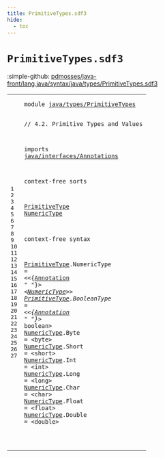 ```yaml
---
title: PrimitiveTypes.sdf3
hide:
  - toc
---
```


# `PrimitiveTypes.sdf3`

:simple-github: [pdmosses/java-front/lang.java/syntax/java/types/PrimitiveTypes.sdf3]

[pdmosses/java-front/lang.java/syntax/java/types/PrimitiveTypes.sdf3]: https://github.com/pdmosses/java-front/blob/master/lang.java/syntax/java/types/PrimitiveTypes.sdf3 "The source file on GitHub"

<div class="sdf3"><table class="highlighttable"><tbody><tr><td class="linenos"><div class="linenodiv"><pre><span></span>1
2
3
4
5
6
7
8
9
10
11
12
13
14
15
16
17
18
19
20
21
22
23
24
25
26
27
</pre></div></td>
<td class="code"><pre><code><span class="keyword">module</span> <a href="../ReferenceTypes.sdf3#java/types/PrimitiveTypes_107_132" id="java/types/PrimitiveTypes_7_32" title="Referenced at ../ReferenceTypes.sdf3 line 7">java/types/PrimitiveTypes</a>

<span class="layout">// 4.2. Primitive Types and Values</span>

<span class="keyword">imports</span>
  <a href="../../interfaces/Annotations.sdf3#java/interfaces/Annotations_7_34" id="java/interfaces/Annotations_80_107" title="Defined at ../../interfaces/Annotations.sdf3 line 1">java/interfaces/Annotations</a>

<span class="keyword">context-free sorts</span>

  <a href="../Main.sdf3#PrimitiveType_231_244" id="PrimitiveType_131_144" title="Referenced at ../Main.sdf3 line 19; ../ReferenceTypes.sdf3 line 37; ../../expressions/ArrayCreation.sdf3 line 24; ../../expressions/UnaryOperators.sdf3 line 22">PrimitiveType</a>
  <a href="#NumericType_235_246" id="NumericType_147_158" title="Referenced at line 15; ../../classes/FieldDeclarations.sdf3 line 53; ../../expressions/PrimaryExpressions.sdf3 line 24">NumericType</a>

<span class="keyword">context-free syntax</span>
  
  <a href="../Main.sdf3#PrimitiveType_231_244" id="PrimitiveType_185_198" title="Referenced at ../Main.sdf3 line 19; ../ReferenceTypes.sdf3 line 37; ../../expressions/ArrayCreation.sdf3 line 24; ../../expressions/UnaryOperators.sdf3 line 22">PrimitiveType</a>.<span class="cons_Constructor"><span id="NumericType_199_210" title="Not referenced locally, nor via imports">NumericType</span></span> = &lt;&lt;{<a href="../../interfaces/Annotations.sdf3#Annotation_158_168" id="Annotation_216_226" title="Defined at ../../interfaces/Annotations.sdf3 line 12, 19, 20, 21">Annotation</a> <span class="cons_Lit">" "</span>}*&gt; &lt;<a href="#NumericType_147_158" id="NumericType_235_246" title="Defined at line 11, 17, 18, 19, 20, 21, 22, 23">NumericType</a>&gt;&gt;
  <a href="../Main.sdf3#PrimitiveType_231_244" id="PrimitiveType_251_264" title="Referenced at ../Main.sdf3 line 19; ../ReferenceTypes.sdf3 line 37; ../../expressions/ArrayCreation.sdf3 line 24; ../../expressions/UnaryOperators.sdf3 line 22">PrimitiveType</a>.<span class="cons_Constructor"><span id="BooleanType_265_276" title="Not referenced locally, nor via imports">BooleanType</span></span> = &lt;&lt;{<a href="../../interfaces/Annotations.sdf3#Annotation_158_168" id="Annotation_282_292" title="Defined at ../../interfaces/Annotations.sdf3 line 12, 19, 20, 21">Annotation</a> <span class="cons_Lit">" "</span>}*&gt; <span class="cons_String">boolean</span>&gt;
  <a href="#NumericType_235_246" id="NumericType_311_322" title="Referenced at line 15; ../../classes/FieldDeclarations.sdf3 line 53; ../../expressions/PrimaryExpressions.sdf3 line 24">NumericType</a>.<span class="cons_Constructor"><span id="Byte_323_327" title="Not referenced locally, nor via imports">Byte</span></span>   = &lt;<span class="cons_String">byte</span>&gt;
  <a href="#NumericType_235_246" id="NumericType_341_352" title="Referenced at line 15; ../../classes/FieldDeclarations.sdf3 line 53; ../../expressions/PrimaryExpressions.sdf3 line 24">NumericType</a>.<span class="cons_Constructor"><span id="Short_353_358" title="Not referenced locally, nor via imports">Short</span></span>  = &lt;<span class="cons_String">short</span>&gt;
  <a href="#NumericType_235_246" id="NumericType_372_383" title="Referenced at line 15; ../../classes/FieldDeclarations.sdf3 line 53; ../../expressions/PrimaryExpressions.sdf3 line 24">NumericType</a>.<span class="cons_Constructor"><span id="Int_384_387" title="Not referenced locally, nor via imports">Int</span></span>    = &lt;<span class="cons_String">int</span>&gt;
  <a href="#NumericType_235_246" id="NumericType_401_412" title="Referenced at line 15; ../../classes/FieldDeclarations.sdf3 line 53; ../../expressions/PrimaryExpressions.sdf3 line 24">NumericType</a>.<span class="cons_Constructor"><span id="Long_413_417" title="Not referenced locally, nor via imports">Long</span></span>   = &lt;<span class="cons_String">long</span>&gt;
  <a href="#NumericType_235_246" id="NumericType_431_442" title="Referenced at line 15; ../../classes/FieldDeclarations.sdf3 line 53; ../../expressions/PrimaryExpressions.sdf3 line 24">NumericType</a>.<span class="cons_Constructor"><span id="Char_443_447" title="Not referenced locally, nor via imports">Char</span></span>   = &lt;<span class="cons_String">char</span>&gt;
  <a href="#NumericType_235_246" id="NumericType_461_472" title="Referenced at line 15; ../../classes/FieldDeclarations.sdf3 line 53; ../../expressions/PrimaryExpressions.sdf3 line 24">NumericType</a>.<span class="cons_Constructor"><span id="Float_473_478" title="Not referenced locally, nor via imports">Float</span></span>  = &lt;<span class="cons_String">float</span>&gt;
  <a href="#NumericType_235_246" id="NumericType_492_503" title="Referenced at line 15; ../../classes/FieldDeclarations.sdf3 line 53; ../../expressions/PrimaryExpressions.sdf3 line 24">NumericType</a>.<span class="cons_Constructor"><span id="Double_504_510" title="Not referenced locally, nor via imports">Double</span></span> = &lt;<span class="cons_String">double</span>&gt;
  
  
  
  
</code></pre></td></tr></tbody></table></div>